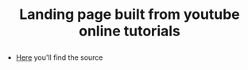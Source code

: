 # <p align="center"> Landing page built from youtube online tutorials</p>

* [Here](https://www.youtube.com/watch?v=91Q6RvKvd7o) you'll find the source 
